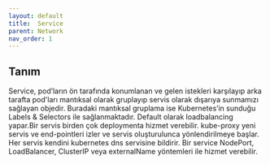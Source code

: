```yaml
---
layout: default
title:  Service
parent: Network
nav_order: 1
---
```


## Tanım
Service, pod’ların ön tarafında konumlanan ve gelen istekleri karşılayıp arka tarafta pod'ları mantıksal olarak gruplayıp servis olarak dışarıya sunmamızı sağlayan objedir. Buradaki mantıksal gruplama ise Kubernetes’in sunduğu Labels & Selectors ile sağlanmaktadır. Default olarak loadbalancing yapar.Bir servis birden çok deploymenta hizmet verebilir.  kube-proxy yeni servis ve end-pointleri izler ve servis oluşturulunca yönlendirilmeye başlar.  Her servis kendini kubernetes dns servisine bildirir. Bir service NodePort, LoadBalancer, ClusterIP veya externalName yöntemleri ile hizmet verebilir.